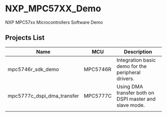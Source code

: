 # NXP_MPC57XX_Demo
NXP MPC57xx Microcontrollers Software Demo



## Projects List

| Name                       | MCU      | Description                                            |
| -------------------------- | -------- | ------------------------------------------------------ |
| mpc5746r_sdk_demo          | MPC5746R | Integration basic demo for the peripheral drivers.     |
| mpc5777c_dspi_dma_transfer | MPC5777C | Using DMA transfer both on DSPI master and slave mode. |
|                            |          |                                                        |


